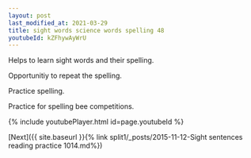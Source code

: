 ```yaml
---
layout: post
last_modified_at: 2021-03-29
title: sight words science words spelling 48
youtubeId: kZFhywAyWrU
---
```

 
 
Helps to learn sight words and their spelling.

Opportunitiy to repeat the spelling. 

Practice spelling. 
 
Practice for spelling bee competitions. 
 
{% include youtubePlayer.html id=page.youtubeId %}
 
 

[Next]({{ site.baseurl }}{% link  split1/_posts/2015-11-12-Sight sentences reading practice 1014.md%})
 
